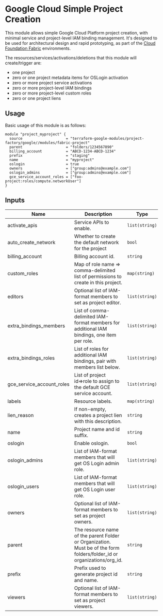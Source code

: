 # Google Cloud Simple Project Creation

This module allows simple Google Cloud Platform project creation, with minimal service and project-level IAM binding management. It's designed to be used for architectural design and rapid prototyping, as part of the [Cloud Foundation Fabric](https://github.com/terraform-google-modules/cloud-foundation-fabric) environments.

The resources/services/activations/deletions that this module will create/trigger are:

- one project
- zero or one project metadata items for OSLogin activation
- zero or more project service activations
- zero or more project-level IAM bindings
- zero or more project-level custom roles
- zero or one project liens

## Usage

Basic usage of this module is as follows:

```hcl
module "project_myproject" {
  source                    = "terraform-google-modules/project-factory/google//modules/fabric-project"
  parent                    = "folders/1234567890"
  billing_account           = "ABCD-1234-ABCD-1234"
  prefix                    = "staging"
  name                      = "myproject"
  oslogin                   = true
  owners                    = ["group:admins@example.com"]
  oslogin_admins            = ["group:admins@example.com"]
  gce_service_account_roles = ["foo-project:roles/compute.networkUser"]
}
```

<!-- BEGINNING OF PRE-COMMIT-TERRAFORM DOCS HOOK -->
## Inputs

| Name | Description | Type | Default | Required |
|------|-------------|------|---------|:--------:|
| activate\_apis | Service APIs to enable. | `list(string)` | `[]` | no |
| auto\_create\_network | Whether to create the default network for the project | `bool` | `false` | no |
| billing\_account | Billing account id. | `string` | `""` | no |
| custom\_roles | Map of role name => comma-delimited list of permissions to create in this project. | `map(string)` | `{}` | no |
| editors | Optional list of IAM-format members to set as project editor. | `list(string)` | `[]` | no |
| extra\_bindings\_members | List of comma-delimited IAM-format members for additional IAM bindings, one item per role. | `list(string)` | `[]` | no |
| extra\_bindings\_roles | List of roles for additional IAM bindings, pair with members list below. | `list(string)` | `[]` | no |
| gce\_service\_account\_roles | List of project id=>role to assign to the default GCE service account. | `list(string)` | `[]` | no |
| labels | Resource labels. | `map(string)` | `{}` | no |
| lien\_reason | If non-empty, creates a project lien with this description. | `string` | `""` | no |
| name | Project name and id suffix. | `string` | n/a | yes |
| oslogin | Enable oslogin. | `bool` | `false` | no |
| oslogin\_admins | List of IAM-format members that will get OS Login admin role. | `list(string)` | `[]` | no |
| oslogin\_users | List of IAM-format members that will get OS Login user role. | `list(string)` | `[]` | no |
| owners | Optional list of IAM-format members to set as project owners. | `list(string)` | `[]` | no |
| parent | The resource name of the parent Folder or Organization. Must be of the form folders/folder\_id or organizations/org\_id. | `string` | n/a | yes |
| prefix | Prefix used to generate project id and name. | `string` | n/a | yes |
| viewers | Optional list of IAM-format members to set as project viewers. | `list(string)` | `[]` | no |



<!-- END OF PRE-COMMIT-TERRAFORM DOCS HOOK -->
